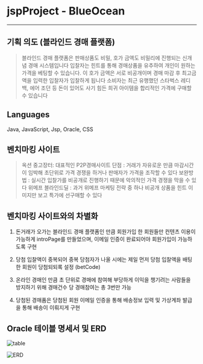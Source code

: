 # jspProject - BlueOcean
-------------------------
## 기획 의도 (블라인드 경매 플랫폼)

>블라인드 경매 플랫폼은 판매상품도 비밀, 호가 금액도 비밀리에 진행되는 신개념 경매 시스템입니다
>입찰자는 힌트를 통해 경매상품을 유추하여 개인이 원하는 가격을 베팅할 수 있습니다. 이 호가 금액은 서로 비공개이며 경매 마감 후 최고금액을 입력한 입찰자가 입찰하게 됩니다
>소비자는 최근 유행했던 스타벅스 레디백, 에어 조던 등 돈이 있어도 사기 힘든 희귀 아이템을 합리적인 가격에 구매할 수 있습니다

## Languages
Java, JavaScript, Jsp, Oracle, CSS

## 벤치마킹 사이트
>옥션 중고장터: 대표적인 P2P경매사이트
>단점 : 거래가 자유로운 만큼 마감시간이 임박해 초단위로 가격 경쟁을 하거나 판매자가 가격을 조작할 수 있다
>보완방법 : 실시간 입찰가를 비공개로 진행하기 때문에 악의적인 가격 경쟁을 막을 수 있다
>위메프 블라인드딜 : 과거 위메프 마케팅 전략 중 하나 비공개 상품을 힌트 이미지만 보고 특가에 선구매할 수 있다

## 벤치마킹 사이트와의 차별화
1. 돈거래가 오가는 블라인드 경매 플랫폼인 만큼 회원가입 한 회원들만 컨텐츠 이용이 가능하게 introPage를 만들었으며, 이메일 인증이 완료되어야 회원가입이 가능하도록 구현

2. 당첨 입찰액이 중복되어 중복 당첨자가 나올 시에는 제일 먼저 당첨 입찰액을 배팅한 회원이 당첨되되록 설정 (betCode)

3. 온라인 경매인 만큼 초 단위로 경매에 참여해 부당하게 이익을 챙기려는 사람들을 방지하기 위해 경매건수 당 경매참여는 총 3번만 가능

4. 당첨된 경매품은 당첨된 회원 이메일 인증을 통해 배송정보 입력 및 가상계좌 발급을 통해 배송이 이뤄지게 구현

## Oracle 테이블 명세서 및 ERD
![table](https://user-images.githubusercontent.com/66737450/93712046-d6bea400-fb8d-11ea-97a4-7ea36893b640.JPG)

![ERD](https://user-images.githubusercontent.com/66737450/93712125-af1c0b80-fb8e-11ea-9811-458c32c739e9.JPG)

